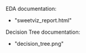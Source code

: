 EDA documentation:
 - "sweetviz_report.html"
 
 Decision Tree documentation:
  - "decision_tree.png"